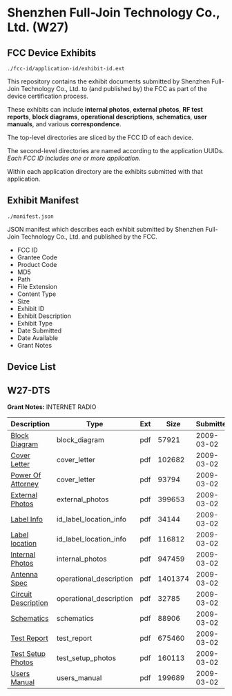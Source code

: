 # Shenzhen Full-Join Technology Co., Ltd. (W27)
## FCC Device Exhibits

```
./fcc-id/application-id/exhibit-id.ext
```

This repository contains the exhibit documents submitted by Shenzhen Full-Join Technology Co., Ltd. to (and published by) the FCC as part of the device certification process.

These exhibits can include **internal photos**, **external photos**, **RF test reports**, **block diagrams**, **operational descriptions**, **schematics**, **user manuals**, and various **correspondence**.

The top-level directories are sliced by the FCC ID of each device.

The second-level directories are named according to the application UUIDs. *Each FCC ID includes one or more application.*

Within each application directory are the exhibits submitted with that application. 

## Exhibit Manifest

```
./manifest.json
```

JSON manifest which describes each exhibit submitted by Shenzhen Full-Join Technology Co., Ltd. and published by the FCC.

- FCC ID
- Grantee Code
- Product Code
- MD5
- Path
- File Extension
- Content Type
- Size
- Exhibit ID
- Exhibit Description
- Exhibit Type
- Date Submitted
- Date Available
- Grant Notes

## Device List
## W27-DTS
**Grant Notes:** INTERNET RADIO

| Description | Type | Ext | Size | Submitted | Available |
| ----------- | ---- | --- | ---- | --------- | --------- |
| [Block Diagram](W27-DTS/a0d81e3ce0ae28a947feeb51f1f351e8/1074840.pdf) | block_diagram | pdf | 57921 | 2009-03-02 | 2009-03-02 |
| [Cover Letter](W27-DTS/a0d81e3ce0ae28a947feeb51f1f351e8/1074841.pdf) | cover_letter | pdf | 102682 | 2009-03-02 | 2009-03-02 |
| [Power Of Attorney](W27-DTS/a0d81e3ce0ae28a947feeb51f1f351e8/1074846.pdf) | cover_letter | pdf | 93794 | 2009-03-02 | 2009-03-02 |
| [External Photos](W27-DTS/a0d81e3ce0ae28a947feeb51f1f351e8/1074842.pdf) | external_photos | pdf | 399653 | 2009-03-02 | 2009-03-02 |
| [Label Info](W27-DTS/a0d81e3ce0ae28a947feeb51f1f351e8/1074843.pdf) | id_label_location_info | pdf | 34144 | 2009-03-02 | 2009-03-02 |
| [Label location](W27-DTS/a0d81e3ce0ae28a947feeb51f1f351e8/1074844.pdf) | id_label_location_info | pdf | 116812 | 2009-03-02 | 2009-03-02 |
| [Internal Photos](W27-DTS/a0d81e3ce0ae28a947feeb51f1f351e8/1074845.pdf) | internal_photos | pdf | 947459 | 2009-03-02 | 2009-03-02 |
| [Antenna Spec](W27-DTS/a0d81e3ce0ae28a947feeb51f1f351e8/1074839.pdf) | operational_description | pdf | 1401374 | 2009-03-02 | 2009-03-02 |
| [Circuit Description](W27-DTS/a0d81e3ce0ae28a947feeb51f1f351e8/1074851.pdf) | operational_description | pdf | 32785 | 2009-03-02 | 2009-03-02 |
| [Schematics](W27-DTS/a0d81e3ce0ae28a947feeb51f1f351e8/1074847.pdf) | schematics | pdf | 88906 | 2009-03-02 | 2009-03-02 |
| [Test Report](W27-DTS/a0d81e3ce0ae28a947feeb51f1f351e8/1074848.pdf) | test_report | pdf | 675460 | 2009-03-02 | 2009-03-02 |
| [Test Setup Photos](W27-DTS/a0d81e3ce0ae28a947feeb51f1f351e8/1074849.pdf) | test_setup_photos | pdf | 160113 | 2009-03-02 | 2009-03-02 |
| [Users Manual](W27-DTS/a0d81e3ce0ae28a947feeb51f1f351e8/1074850.pdf) | users_manual | pdf | 199689 | 2009-03-02 | 2009-03-02 |
